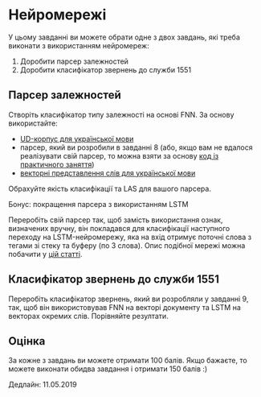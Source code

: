 # Нейромережі

У цьому завданні ви можете обрати одне з двох завдань, які треба виконати з використанням нейромереж:

1. Доробити парсер залежностей
2. Доробити класифікатор звернень до служби 1551

## Парсер залежностей

Створіть класифікатор типу залежності на основі FNN. За основу використайте:
- [UD-корпус для української мови](https://github.com/UniversalDependencies/UD_Ukrainian-IU/)
- парсер, який ви розробили в завданні 8 (або, якщо вам не вдалося реалізувати свій парсер, то можна взяти за основу [код із практичного заняття](https://github.com/vseloved/prj-nlp-2019/blob/master/lectures/08-dep-parser-uk.ipynb))
- [векторні представлення слів для української мови](http://lang.org.ua/en/models/#anchor4)

Обрахуйте якість класифікації та LAS для вашого парсера.

Бонус: покращення парсера з використанням LSTM 

Переробіть свій парсер так, щоб замість використання ознак, визначених вручну, він покладався для класифікації наступного переходу на LSTM-нейромережу, яка на вхід отримує поточні слова з тегами зі стеку та буферу (по 3 слова). Опис подібної мережі можна побачити у [цій статті](https://arxiv.org/pdf/1708.08959.pdf).

## Класифікатор звернень до служби 1551

Переробіть класифікатор звернень, який ви розробляли у завданні 9, так, щоб він використовував FNN на векторі документу та LSTM на векторах окремих слів. Порівняйте резултати.

## Оцінка

За кожне з завдань ви можете отримати 100 балів. Якщо бажаєте, то можете виконати обидва завдання і отримати 150 балів :)

Дедлайн: 11.05.2019
